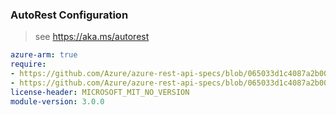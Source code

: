 ### AutoRest Configuration

> see https://aka.ms/autorest

``` yaml
azure-arm: true
require:
- https://github.com/Azure/azure-rest-api-specs/blob/065033d1c4087a2b009e71c0b3f0666718354ebd/specification/redis/resource-manager/readme.md
- https://github.com/Azure/azure-rest-api-specs/blob/065033d1c4087a2b009e71c0b3f0666718354ebd/specification/redis/resource-manager/readme.go.md
license-header: MICROSOFT_MIT_NO_VERSION
module-version: 3.0.0
```